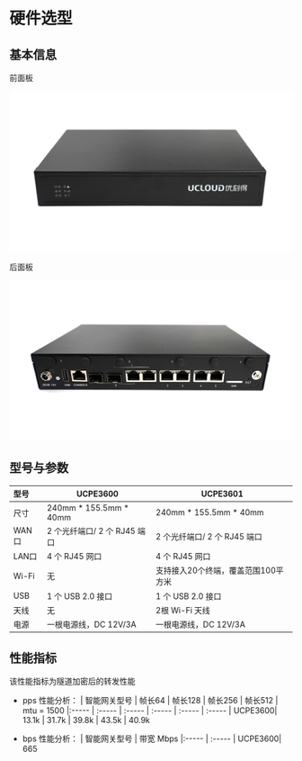 # 硬件选型

## **基本信息**

前面板

![HardwareFeatures1](/images/HardwareFeatures1.png)

后面板

![HardwareFeatures2](/images/HardwareFeatures2.png) 

## **型号与参数**

| 型号  | UCPE3600                     | UCPE3601                            |
| :---- | ---------------------------- | ----------------------------------- |
| 尺寸  | 240mm * 155.5mm * 40mm              | 240mm * 155.5mm * 40mm                     |
| WAN口 | 2 个光纤端口/ 2 个 RJ45 端口 | 2 个光纤端口/ 2 个 RJ45 端口        |
| LAN口 | 4 个 RJ45 网口               | 4 个 RJ45 网口                      |
| Wi-Fi | 无                           | 支持接入20个终端，覆盖范围100平方米 |
| USB   | 1 个 USB 2.0 接口            | 1 个 USB 2.0 接口                   |
| 天线  | 无                           | 2根 Wi-Fi 天线                      |
| 电源  | 一根电源线，DC 12V/3A        | 一根电源线，DC 12V/3A               |


## **性能指标**
该性能指标为隧道加密后的转发性能
* pps 性能分析：
| 智能网关型号        | 帧长64     | 帧长128 | 帧长256 | 帧长512 | mtu = 1500
|:-----       | :-----    | :-----  | :-----  | :----- | :-----
| UCPE3600| 13.1k     | 31.7k   | 39.8k   | 43.5k  | 40.9k


* bps 性能分析：
| 智能网关型号       | 带宽 Mbps
|:-----       | :-----
| UCPE3600| 665
 
